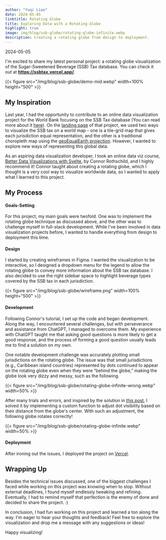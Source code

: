 ```yaml
---
author: "Yuqi Liao"
date: 2024-05-05
linktitle: Rotating Globe
title: Exploring Data with a Rotating Globe
highlight: true
image: img/blog/ssb-globe/rotating-globe-infinite.webp
description: Creating a rotating globe from design to deployment.
---
```

2024-05-05

I'm excited to share my latest personal project: a rotating globe visualization of the Sugar-Sweetened Beverage (SSB) Tax database. You can check it out at **https://ssbtax.vercel.app/**.

{{< figure src="/img/blog/ssb-globe/demo-mid.webp" width=100% height="500" >}}


## My Inspiration

Last year, I had the opportunity to contribute to an online data visualization project for the World Bank focusing on the SSB Tax database (You can read more about it [here](https://www.yuqiliao.com/blog/ssb-show-case/)). On the [landing page](https://ssbtax.worldbank.org/) of that project, we used two ways to visualize the SSB tax on a world map - one is a tile-grid map that gives each jurisdiction equal representation, and the other is a traditional choropleth map using the [geoEqualEarth projection](https://observablehq.com/@d3/equal-earth). However, I wanted to explore new ways of representing this global data.

As an aspiring data visualization developer, I took an online data viz course, [Better Data Visualizations with Svelte](https://www.newline.co/courses/better-data-visualizations-with-svelte), by Connor Rothschild, and I highly recommend it! Connor taught about creating a rotating globe, which I thought is a very cool way to visualize worldwide data, so I wanted to apply what I learned to this project.

## My Process

#### Goals-Setting

For this project, my main goals were twofold. One was to implement the rotating globe technique as discussed above, and the other was to challenge myself in full-stack development. While I've been involved in data visualization projects before, I wanted to handle everything from design to deployment this time.

#### Design

I started by creating wireframes in Figma. I wanted the visualization to be interactive, so I designed a dropdown menu for the legend to allow the rotating globe to convey more information about the SSB tax database. I also decided to use the right sidebar space to highlight beverage types covered by the SSB tax in each jurisdiction.

{{< figure src="/img/blog/ssb-globe/wireframe.png" width=100% height="500" >}}

#### Development

Following Connor's tutorial, I set up the code and began development. Along the way, I encountered several challenges, but with perseverance and assistance from ChatGPT, I managed to overcome them. My experience with ChatGPT taught me that asking good questions is more likely to get a good response, and the process of forming a good question usually leads me to find a solution on my own.

One notable development challenge was accurately plotting small jurisdictions on the rotating globe. The issue was that small jurisdictions (e.g., Caribbean island countries) represented by dots continued to appear on the rotating globe even when they were “behind the globe,” making the globe look very dizzy and messy, such as the following.

{{< figure src="/img/blog/ssb-globe/rotating-globe-infinite-wrong.webp" width=50% >}}

After many trials and errors, and inspired by the solution in [this post](https://learn-sims.org/geospatial/spinning-globe-with-point-markers-in-d3-js/), I solved it by implementing a custom function to adjust dot visibility based on their distance from the globe's center. With such an adjustment, the following globe rotates correctly!

{{< figure src="/img/blog/ssb-globe/rotating-globe-infinite.webp" width=50%  >}}

#### Deployment

After ironing out the issues, I deployed the project on [Vercel](https://ssbtax.vercel.app/).


## Wrapping Up

Besides the technical issues discussed, one of the biggest challenges I faced while working on this project was knowing when to stop. Without external deadlines, I found myself endlessly tweaking and refining. Eventually, I had to remind myself that perfection is the enemy of done and decided to share the project. :)

In conclusion, I had fun working on this project and learned a ton along the way. I'm eager to hear your thoughts and feedback! Feel free to explore the visualization and drop me a message with any suggestions or ideas!

Happy visualizing!




